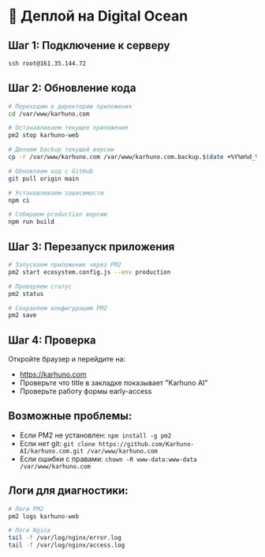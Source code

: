 # 🚀 Деплой на Digital Ocean

## Шаг 1: Подключение к серверу
```bash
ssh root@161.35.144.72
```

## Шаг 2: Обновление кода
```bash
# Переходим в директорию приложения
cd /var/www/karhuno.com

# Останавливаем текущее приложение
pm2 stop karhuno-web

# Делаем backup текущей версии
cp -r /var/www/karhuno.com /var/www/karhuno.com.backup.$(date +%Y%m%d_%H%M%S)

# Обновляем код с GitHub
git pull origin main

# Устанавливаем зависимости
npm ci

# Собираем production версию
npm run build
```

## Шаг 3: Перезапуск приложения
```bash
# Запускаем приложение через PM2
pm2 start ecosystem.config.js --env production

# Проверяем статус
pm2 status

# Сохраняем конфигурацию PM2
pm2 save
```

## Шаг 4: Проверка
Откройте браузер и перейдите на:
- https://karhuno.com
- Проверьте что title в закладке показывает "Karhuno AI"
- Проверьте работу формы early-access

## Возможные проблемы:
- Если PM2 не установлен: `npm install -g pm2`
- Если нет git: `git clone https://github.com/Karhuno-AI/karhuno.com.git /var/www/karhuno.com`
- Если ошибки с правами: `chown -R www-data:www-data /var/www/karhuno.com`

## Логи для диагностики:
```bash
# Логи PM2
pm2 logs karhuno-web

# Логи Nginx
tail -f /var/log/nginx/error.log
tail -f /var/log/nginx/access.log
``` 